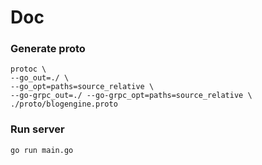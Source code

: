 # Doc

### Generate proto
```
protoc \      
--go_out=./ \
--go_opt=paths=source_relative \
--go-grpc_out=./ --go-grpc_opt=paths=source_relative \
./proto/blogengine.proto
```

### Run server
```go run main.go```